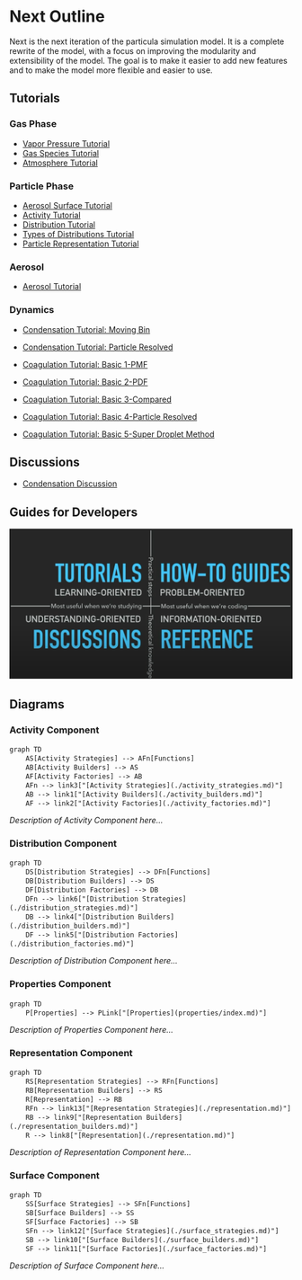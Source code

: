 # Next Outline

Next is the next iteration of the particula simulation model. It is a complete rewrite of the model, with a focus on improving the modularity and extensibility of the model. The goal is to make it easier to add new features and to make the model more flexible and easier to use.

## Tutorials

### Gas Phase

- [Vapor Pressure Tutorial](Tutorials/Vapor_Pressure.ipynb)
- [Gas Species Tutorial](Tutorials/Gas_Species.ipynb)
- [Atmosphere Tutorial](Tutorials/AtmosphereTutorial.ipynb)

### Particle Phase

- [Aerosol Surface Tutorial](Tutorials/Particle_Surface_Tutorial.ipynb)
- [Activity Tutorial](Tutorials/Activity_Tutorial.ipynb)
- [Distribution Tutorial](Tutorials/Distribution_Tutorial.ipynb)
- [Types of Distributions Tutorial](Tutorials/Aerosol_Distributions.ipynb)
- [Particle Representation Tutorial](Tutorials/Particle_Representation_Tutorial.ipynb)

### Aerosol

- [Aerosol Tutorial](Tutorials/Aerosol_Tutorial.ipynb)

### Dynamics

- [Condensation Tutorial: Moving Bin](Tutorials/Condensation_Tutorial-1.ipynb)
- [Condensation Tutorial: Particle Resolved](Tutorials/Condensation_Tutorial-2.ipynb)

- [Coagulation Tutorial: Basic 1-PMF](Tutorials/Coagulation_Basic_1_PMF.ipynb)
- [Coagulation Tutorial: Basic 2-PDF](Tutorials/Coagulation_Basic_2_PDF.ipynb)
- [Coagulation Tutorial: Basic 3-Compared](Tutorials/Coagulation_Basic_3_compared.ipynb)
- [Coagulation Tutorial: Basic 4-Particle Resolved](Tutorials/Coagulation_Basic_4_ParticleResolved.ipynb)
- [Coagulation Tutorial: Basic 5-Super Droplet Method](Tutorials/Coagulation_Basic_5_SDM.ipynb)

## Discussions

- [Condensation Discussion](Discussions/Condensation_Discussion.md)

## Guides for Developers

![Four Quadrant representation of Tutorials, How to guides, References, and Discussions Areas](DocsImageDevGuide.png)


## Diagrams


### Activity Component

```mermaid
graph TD
    AS[Activity Strategies] --> AFn[Functions]
    AB[Activity Builders] --> AS
    AF[Activity Factories] --> AB
    AFn --> link3["[Activity Strategies](./activity_strategies.md)"]
    AB --> link1["[Activity Builders](./activity_builders.md)"]
    AF --> link2["[Activity Factories](./activity_factories.md)"]
```

*Description of Activity Component here...*

### Distribution Component

```mermaid
graph TD
    DS[Distribution Strategies] --> DFn[Functions]
    DB[Distribution Builders] --> DS
    DF[Distribution Factories] --> DB
    DFn --> link6["[Distribution Strategies](./distribution_strategies.md)"]
    DB --> link4["[Distribution Builders](./distribution_builders.md)"]
    DF --> link5["[Distribution Factories](./distribution_factories.md)"]
```

*Description of Distribution Component here...*

### Properties Component

```mermaid
graph TD
    P[Properties] --> PLink["[Properties](properties/index.md)"]
```

*Description of Properties Component here...*

### Representation Component

```mermaid
graph TD
    RS[Representation Strategies] --> RFn[Functions]
    RB[Representation Builders] --> RS
    R[Representation] --> RB
    RFn --> link13["[Representation Strategies](./representation.md)"]
    RB --> link9["[Representation Builders](./representation_builders.md)"]
    R --> link8["[Representation](./representation.md)"]
```

*Description of Representation Component here...*

### Surface Component

```mermaid
graph TD
    SS[Surface Strategies] --> SFn[Functions]
    SB[Surface Builders] --> SS
    SF[Surface Factories] --> SB
    SFn --> link12["[Surface Strategies](./surface_strategies.md)"]
    SB --> link10["[Surface Builders](./surface_builders.md)"]
    SF --> link11["[Surface Factories](./surface_factories.md)"]
```

*Description of Surface Component here...*
